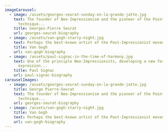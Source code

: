 ```yaml
---
imageCarousel:
  - image: /assets/georges-seurat-sunday-on-la-grande-jatte.jpg
    text: The founder of Neo-Impressionism and the pioneer of the Pointillist
      technique...
    title: Georges-Pierre Seurat
    url: georges-seurat-biography
  - image: /assets/van-gogh-starry-night.jpg
    text: Perhaps the best-known artist of the Post-Impressionist movement...
    title: Van Gogh
    url: van-gogh-biography
  - image: /assets/paul-signac-in-the-time-of-harmony.jpg
    text: One of the principle Neo-Impressionists, developing a new form of
      expression...
    title: Paul Signac
    url: paul-signac-biography
carouselImages:
  - image: /assets/georges-seurat-sunday-on-la-grande-jatte.jpg
    title: George Pierre-Seurat
    text: The founder of Neo-Impressionism and the pioneer of the Pointillist
      technique...
    url: georges-seurat-biography
  - image: /assets/van-gogh-starry-night.jpg
    title: Van Gogh
    text: Perhaps the best-known artist of the Post-Impressionist movement...
    url: van-gogh-biography
---
```

